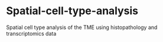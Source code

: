 # Spatial-cell-type-analysis
Spatial cell type analysis of the TME using histopathology and transcriptomics data 
